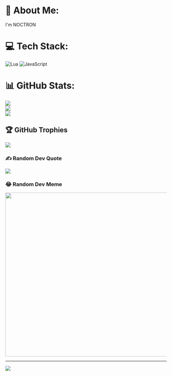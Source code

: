 # 💫 About Me:
I'm NOCTRON 


# 💻 Tech Stack:
![Lua](https://img.shields.io/badge/lua-%232C2D72.svg?style=for-the-badge&logo=lua&logoColor=white) ![JavaScript](https://img.shields.io/badge/javascript-%23323330.svg?style=for-the-badge&logo=javascript&logoColor=%23F7DF1E)
# 📊 GitHub Stats:
![](https://github-readme-stats.vercel.app/api?username=NOCTRON&theme=midnight-purple&hide_border=false&include_all_commits=true&count_private=true)<br/>
![](https://github-readme-streak-stats.herokuapp.com/?user=NOCTRON&theme=midnight-purple&hide_border=false)<br/>
![](https://github-readme-stats.vercel.app/api/top-langs/?username=NOCTRON&theme=midnight-purple&hide_border=false&include_all_commits=true&count_private=true&layout=compact)

## 🏆 GitHub Trophies
![](https://github-profile-trophy.vercel.app/?username=NOCTRON&theme=radical&no-frame=false&no-bg=false&margin-w=4)

### ✍️ Random Dev Quote
![](https://quotes-github-readme.vercel.app/api?type=horizontal&theme=tokyonight)

### 😂 Random Dev Meme
<img src="https://rm.up.railway.app/" width="512px"/>

---
[![](https://visitcount.itsvg.in/api?id=NOCTRON&icon=0&color=0)](https://visitcount.itsvg.in)

<!-- Proudly created with GPRM ( https://gprm.itsvg.in ) -->